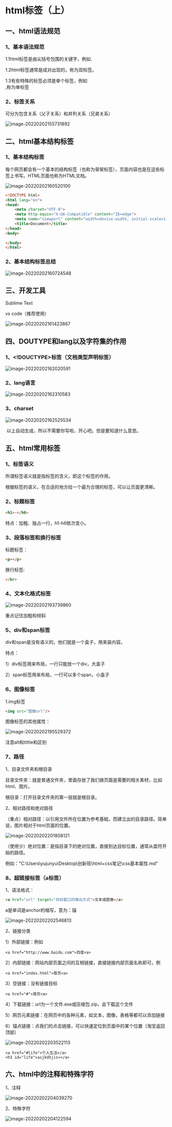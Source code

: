 

# html标签（上）

## 一、html语法规范

### 1、基本语法规范

1.1html标签是由尖括号包围的关键字，例如<html>.

1.2html标签通常是成对出现的，称为双标签。

1.3有些特殊的标签必须是单个标签，例如<br>,称为单标签

### 2、标签关系

可分为包含关系（父子关系）和并列关系（兄弟关系）

![image-20220202155731892](C:\Users\yujunyu\AppData\Roaming\Typora\typora-user-images\image-20220202155731892.png)

## 二、html基本结构标签

### 1、基本结构标签

每个网页都会有一个基本的结构标签（也称为骨架标签），页面内容也是在这些标签上书写。HTML页面也称为HTML文档。

![image-20220202160520100](C:\Users\yujunyu\AppData\Roaming\Typora\typora-user-images\image-20220202160520100.png)

```html
<!DOCTYPE html>
<html lang="en">
<head>
    <meta charset="UTF-8">
    <meta http-equiv="X-UA-Compatible" content="IE=edge">
    <meta name="viewport" content="width=device-width, initial-scale=1.0">
    <title>Document</title>
</head>
<body>
  
</body>
</html>
```

### 2、基本结构标签总结

![image-20220202160724548](C:\Users\yujunyu\AppData\Roaming\Typora\typora-user-images\image-20220202160724548.png)

## 三、开发工具

Sublime Text

vs code（推荐使用）

![image-20220202161423867](C:\Users\yujunyu\AppData\Roaming\Typora\typora-user-images\image-20220202161423867.png)

## 四、DOUTYPE和lang以及字符集的作用

### 1、<!DOUCTYPE>标签（文档类型声明标签）

![image-20220202162020591](C:\Users\yujunyu\AppData\Roaming\Typora\typora-user-images\image-20220202162020591.png)



### 2、lang语言

![image-20220202162310583](C:\Users\yujunyu\AppData\Roaming\Typora\typora-user-images\image-20220202162310583.png)



### 3、charset

![image-20220202162525534](C:\Users\yujunyu\AppData\Roaming\Typora\typora-user-images\image-20220202162525534.png)

​	以上自动生成，所以不需要你写啦，开心吧。但是要知道什么意思。

## 五、html常用标签

### 1、标签语义

所谓标签语义就是指标签的含义，即这个标签的作用。

根据标签的语义，在合适的地方给一个最为合理的标签，可以让页面更清晰。

### 2、标题标签

```html
<h1>-</h6>
```

特点：加粗、独占一行，h1-h6依次变小。

### 3、段落标签和换行标签

标题标签：

```html
<p></p>
```

换行标签:

```html
</br>
```

### 4、文本化格式标签

![image-20220202193739860](C:\Users\yujunyu\AppData\Roaming\Typora\typora-user-images\image-20220202193739860.png)

重点记住加粗和倾斜

### 5、div和span标签

div和span是没有语义的，他们就是一个盒子，用来装内容。

特点：

1）div标签用来布局，一行只能放一个div，大盒子

2）span标签用来布局，一行可以多个span，小盒子

### 6、图像标签

1.img标签

```html
<img src="图像url"/>
```

 图像标签的其他属性：

![image-20220202195529372](C:\Users\yujunyu\AppData\Roaming\Typora\typora-user-images\image-20220202195529372.png)

注意alt和tittle和区别

### 7、路径

1、目录文件夹和根目录

目录文件夹：就是普通文件夹，里面存放了我们做页面是需要的相关素材，比如html、图片。

根目录：打开目录文件夹的第一层就是根目录。

2、相对路径和绝对路径

（重点）相对路径：以引用文件所在位置为参考基础，而建立出的目录路径。简单说，图片相对于html页面的位置。

![image-20220202201808121](C:\Users\yujunyu\AppData\Roaming\Typora\typora-user-images\image-20220202201808121.png)

（使用少）绝对位置：是指目录下的绝对位置，直接到达目标位置，通常从盘符开始的路径。

例如："C:\Users\yujunyu\Desktop\创新班\html+css笔记\css基本属性.md"

### 8、超链接标签（a标签）

1、语法格式：

```html
<a href="url" target="目标窗口的弹出方式">文本或图像</a>
```

a是单词是anchor的缩写，意为：锚

![image-20220202202546813](C:\Users\yujunyu\AppData\Roaming\Typora\typora-user-images\image-20220202202546813.png)

2、链接分类

1）外部链接：例如

```
<a href="http://www.baidu.com">百度<a>
```

2）内部链接：网站内部页面之间的互相链接，直接链接内部页面名称即可，例

```
<a href="index.html">首页<a>
```

3）空链接：没有链接目标

```
<a href="#">首页<a>
```

4）下载链接：url为一个文件.exe或压缩包.zip，会下载这个文件

5）网页元素链接：在网页中的各种元素，如文本，图像，表格等都可以添加链接

6）锚点链接：点我们的点击链接，可以快速定位到页面中的某个位置（淘宝返回顶部）

![image-20220202203522113](C:\Users\yujunyu\AppData\Roaming\Typora\typora-user-images\image-20220202203522113.png)

```
<a href="#life">个人生活</a>
<h3 id="life">asjkdhjis></a>
```

## 六、html中的注释和特殊字符

1、注释

![image-20220202204039270](C:\Users\yujunyu\AppData\Roaming\Typora\typora-user-images\image-20220202204039270.png)

2、特殊字符

![image-20220202204122594](C:\Users\yujunyu\AppData\Roaming\Typora\typora-user-images\image-20220202204122594.png)

